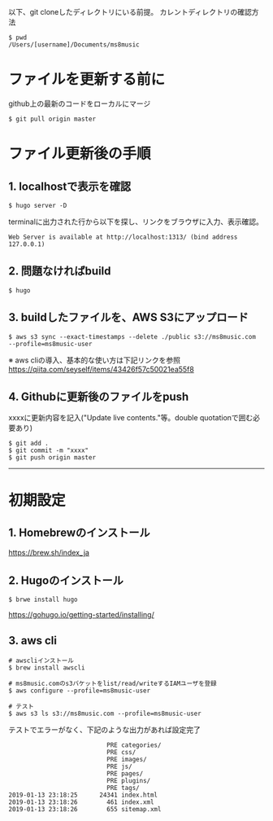 以下、git cloneしたディレクトリにいる前提。
カレントディレクトリの確認方法
```
$ pwd
/Users/[username]/Documents/ms8music
```

# ファイルを更新する前に
github上の最新のコードをローカルにマージ
```
$ git pull origin master
```

# ファイル更新後の手順
## 1. localhostで表示を確認
```
$ hugo server -D
```

terminalに出力された行から以下を探し、リンクをブラウザに入力、表示確認。
```
Web Server is available at http://localhost:1313/ (bind address 127.0.0.1)
```

## 2. 問題なければbuild
```
$ hugo
```

## 3. buildしたファイルを、AWS S3にアップロード
```
$ aws s3 sync --exact-timestamps --delete ./public s3://ms8music.com  --profile=ms8music-user
```
※ aws cliの導入、基本的な使い方は下記リンクを参照
https://qiita.com/seyself/items/43426f57c50021ea55f8

## 4. Githubに更新後のファイルをpush
xxxxに更新内容を記入("Update live contents."等。double quotationで囲む必要あり)
```
$ git add .
$ git commit -m "xxxx"
$ git push origin master
```

---
# 初期設定
## 1. Homebrewのインストール
https://brew.sh/index_ja

## 2. Hugoのインストール
```
$ brwe install hugo
```
https://gohugo.io/getting-started/installing/

## 3. aws cli
```
# awscliインストール
$ brew install awscli

# ms8music.comのs3バケットをlist/read/writeするIAMユーザを登録
$ aws configure --profile=ms8music-user

# テスト
$ aws s3 ls s3://ms8music.com --profile=ms8music-user
```

テストでエラーがなく、下記のような出力があれば設定完了
```
                           PRE categories/
                           PRE css/
                           PRE images/
                           PRE js/
                           PRE pages/
                           PRE plugins/
                           PRE tags/
2019-01-13 23:18:25      24341 index.html
2019-01-13 23:18:26        461 index.xml
2019-01-13 23:18:26        655 sitemap.xml
```
